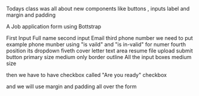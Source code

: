 Todays class was all about new components like buttons , inputs label and margin and padding  

A Job application form using Bottstrap

First Input Full name 
second input Email
third phone number we need to put example phone munber using "is vaild" and "is in-valid" for numer
fourth position its dropdown
fiveth cover letter text area
resume file upload
submit button primary size medium only border outline
All the input boxes medium size

then we have to have checkbox called 
"Are you ready" checkbox

and we will use margin and padding all over the form